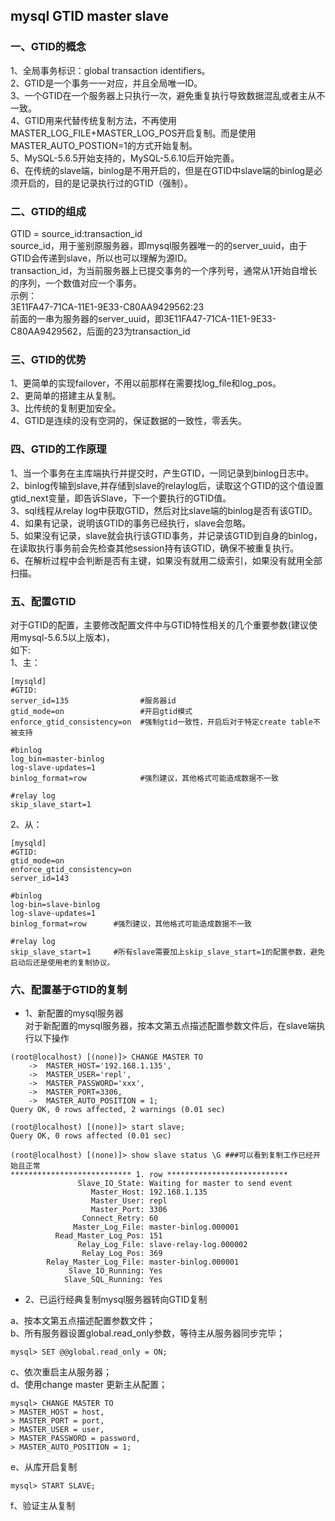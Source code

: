 ## mysql GTID master slave


### 一、GTID的概念

1、全局事务标识：global transaction identifiers。  
2、GTID是一个事务一一对应，并且全局唯一ID。  
3、一个GTID在一个服务器上只执行一次，避免重复执行导致数据混乱或者主从不一致。  
4、GTID用来代替传统复制方法，不再使用MASTER_LOG_FILE+MASTER_LOG_POS开启复制。而是使用MASTER_AUTO_POSTION=1的方式开始复制。  
5、MySQL-5.6.5开始支持的，MySQL-5.6.10后开始完善。  
6、在传统的slave端，binlog是不用开启的，但是在GTID中slave端的binlog是必须开启的，目的是记录执行过的GTID（强制）。

### 二、GTID的组成

GTID = source_id:transaction_id  
source_id，用于鉴别原服务器，即mysql服务器唯一的的server_uuid，由于GTID会传递到slave，所以也可以理解为源ID。  
transaction_id，为当前服务器上已提交事务的一个序列号，通常从1开始自增长的序列，一个数值对应一个事务。        
示例：          
3E11FA47-71CA-11E1-9E33-C80AA9429562:23  
前面的一串为服务器的server_uuid，即3E11FA47-71CA-11E1-9E33-C80AA9429562，后面的23为transaction_id  

### 三、GTID的优势
1、更简单的实现failover，不用以前那样在需要找log_file和log_pos。  
2、更简单的搭建主从复制。  
3、比传统的复制更加安全。  
4、GTID是连续的没有空洞的，保证数据的一致性，零丢失。  

### 四、GTID的工作原理

1、当一个事务在主库端执行并提交时，产生GTID，一同记录到binlog日志中。  
2、binlog传输到slave,并存储到slave的relaylog后，读取这个GTID的这个值设置gtid_next变量，即告诉Slave，下一个要执行的GTID值。  
3、sql线程从relay log中获取GTID，然后对比slave端的binlog是否有该GTID。  
4、如果有记录，说明该GTID的事务已经执行，slave会忽略。  
5、如果没有记录，slave就会执行该GTID事务，并记录该GTID到自身的binlog，
   在读取执行事务前会先检查其他session持有该GTID，确保不被重复执行。  
6、在解析过程中会判断是否有主键，如果没有就用二级索引，如果没有就用全部扫描。  

### 五、配置GTID
对于GTID的配置，主要修改配置文件中与GTID特性相关的几个重要参数(建议使用mysql-5.6.5以上版本)，  
如下:  
1、主： 
``` 
[mysqld]
#GTID:
server_id=135                #服务器id
gtid_mode=on                 #开启gtid模式
enforce_gtid_consistency=on  #强制gtid一致性，开启后对于特定create table不被支持

#binlog
log_bin=master-binlog
log-slave-updates=1    
binlog_format=row            #强烈建议，其他格式可能造成数据不一致

#relay log
skip_slave_start=1            
```

2、从：  
```
[mysqld]
#GTID:
gtid_mode=on
enforce_gtid_consistency=on
server_id=143

#binlog
log-bin=slave-binlog
log-slave-updates=1
binlog_format=row      #强烈建议，其他格式可能造成数据不一致

#relay log
skip_slave_start=1     #所有slave需要加上skip_slave_start=1的配置参数，避免启动后还是使用老的复制协议。
```

### 六、配置基于GTID的复制
- 1、新配置的mysql服务器  
对于新配置的mysql服务器，按本文第五点描述配置参数文件后，在slave端执行以下操作
```
(root@localhost) [(none)]> CHANGE MASTER TO  
    ->  MASTER_HOST='192.168.1.135',    
    ->  MASTER_USER='repl',    
    ->  MASTER_PASSWORD='xxx',    
    ->  MASTER_PORT=3306,    
    ->  MASTER_AUTO_POSITION = 1;
Query OK, 0 rows affected, 2 warnings (0.01 sec)

(root@localhost) [(none)]> start slave;
Query OK, 0 rows affected (0.01 sec)

(root@localhost) [(none)]> show slave status \G ###可以看到复制工作已经开始且正常
*************************** 1. row ***************************
               Slave_IO_State: Waiting for master to send event
                  Master_Host: 192.168.1.135
                  Master_User: repl
                  Master_Port: 3306
                Connect_Retry: 60
              Master_Log_File: master-binlog.000001
          Read_Master_Log_Pos: 151
               Relay_Log_File: slave-relay-log.000002
                Relay_Log_Pos: 369
        Relay_Master_Log_File: master-binlog.000001
             Slave_IO_Running: Yes
            Slave_SQL_Running: Yes
```

- 2、已运行经典复制mysql服务器转向GTID复制  

a、按本文第五点描述配置参数文件；  
b、所有服务器设置global.read_only参数，等待主从服务器同步完毕；  
```
mysql> SET @@global.read_only = ON; 
```
c、依次重启主从服务器；  
d、使用change master 更新主从配置；  
```
mysql> CHANGE MASTER TO
> MASTER_HOST = host,
> MASTER_PORT = port,
> MASTER_USER = user,
> MASTER_PASSWORD = password,
> MASTER_AUTO_POSITION = 1;
```
e、从库开启复制  
```
mysql> START SLAVE;
```
f、验证主从复制  
